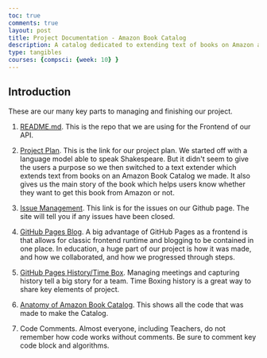 ```yaml
---
toc: true
comments: true
layout: post
title: Project Documentation - Amazon Book Catalog
description: A catalog dedicated to extending text of books on Amazon and finding their details.
type: tangibles
courses: {compsci: {week: 10} }
---
```


## Introduction
These are our many key parts to managing and finishing our project.

1. [README.md](https://github.com/AdityaSamavedam/FinalFrontend/blob/main/README.md). 
This is the repo that we are using for the Frontend of our API.

2. [Project Plan](https://github.com/AdityaSamavedam/FinalFrontend). This is the link for our project plan. We started off with a language model able to speak Shakespeare. But it didn't seem to give the users a purpose so we then switched to a text extender which extends text from books on an Amazon Book Catalog we made. It also gives us the main story of the book which helps users know whether they want to get this book from Amazon or not.

3. [Issue Management](https://github.com/AdityaSamavedam/FinalFrontend/issues). This link is for the issues on our Github page. The site will tell you if any issues have been closed.

4. [GitHub Pages Blog](https://jm1021.github.io/alienWorld/blogs/).  A big advantage of GitHub Pages as a frontend is that allows for classic frontend runtime and blogging to be contained in one place.  In education, a huge part of our project is how it was made, and how we collaborated, and how we progressed through steps.

5. [GitHub Pages History/Time Box](https://jm1021.github.io/alienWorld/compsci/).  Managing meetings and capturing history tell a big story for a team.  Time Boxing history is a great way to share key elements of project.

6. [Anatomy of Amazon Book Catalog](https://github.com/AdityaSamavedam/FinalFrontend).  This shows all the code that was made to make the Catalog. 
7. Code Comments.  Almost everyone, including Teachers, do not remember how code works without comments.  Be sure to comment key code block and algorithms.
